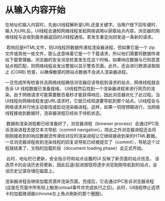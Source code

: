 # 从输入内容开始

​		在地址栏输入内容时，先由UI线程解析是URL还是关键字。当用户按下回车键时，输入为URL后，UI线程会通知网络线程发起网络调用以获取站点内容。浏览器的网络线程与会收到服务器返回的UI线程通信。若发生重定向则发送一条新的请求。

​		若响应是HTML文件，则UI线程将数据传递给渲染器进程，但如果它是一个 zip 文件或其他一些文件，那么这意味着它是一个下载请求，所以他们需要将数据传递给下载管理器。浏览器的安全浏览检查发生在这个时候，如果响应数据与已知恶意站点相匹配，则网络线程会发出警报以显示警告页面。此外，还会进行跨源读取阻止 (CORB) 检查，以确保敏感的跨站点数据不会进入渲染器进程。

​		一旦完成所有检查并且网络线程确信浏览器应该导航到请求的站点，网络线程就会告诉 UI 线程数据已准备就绪。 UI线程然后找到一个渲染器进程来进行网页的渲染。由于网络请求可能需要数百毫秒才能获得响应，因此浏览器优化了此过程。当UI线程向网络线程发送URL请求时，它就已经知道要导航到那个站点。UI线程会与网络请求并行地主动查找或启动渲染器进程。这样，如果一切按预期进行，当网络线程接收到数据时，渲染器进程已经处于待机状态。

​		数据和渲染进程都已经准备好了，浏览器进程（browser process）会通过IPC告诉渲染进程去提交本次导航（commit navigation）。除此之外浏览器进程还会将刚刚接收到的响应数据流传递给对应的渲染进程让它继续接收到来的HTML数据。一旦浏览器进程收到渲染线程的回复说导航已经被提交了（commit），导航这个过程就结束了，文档的加载阶段（document loading phase）会正式开始。

​		此时，地址栏已更新，安全指示符和站点设置的UI 反映了新页面的站点信息。 该选项卡的会话历史将更新，因此后退/前进按钮将逐步浏览刚刚导航到的站点，会话历史记录存储在磁盘上。

​		渲染器进程会继续加载资源并渲染页面。完成后，它会通过IPC告诉浏览器进程(这是在页面中所有帧上触发onload事件并完成执行之后)。此时，UI线程停止选项卡的加载微调器(chrome左上角点刷新的那个圈圈)。